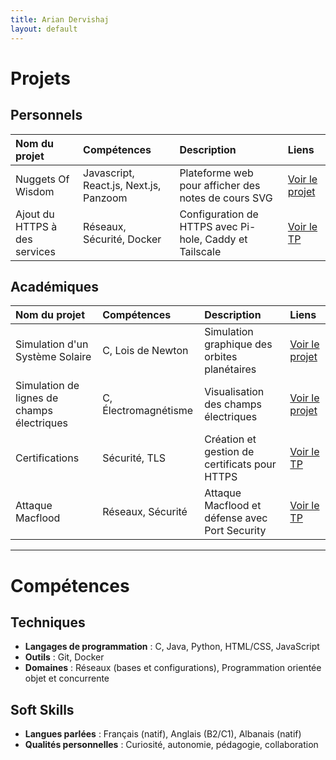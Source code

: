 ```yaml
---
title: Arian Dervishaj
layout: default
---
```


# Projets

## Personnels

| Nom du projet                 | Compétences                            | Description                                             | Liens                                            |
|:------------------------------|:---------------------------------------|:--------------------------------------------------------|:-------------------------------------------------|
| Nuggets Of Wisdom             | Javascript, React.js, Next.js, Panzoom | Plateforme web pour afficher des notes de cours SVG     | [Voir le projet](./projets/nuggets-of-wisdom.md) |
| Ajout du HTTPS à des services | Réseaux, Sécurité, Docker              | Configuration de HTTPS avec Pi-hole, Caddy et Tailscale | [Voir le TP](./projets/https-services.md)        |

## Académiques

| Nom du projet                              | Compétences          | Description                                    | Liens                                          |
|:-------------------------------------------|:---------------------|:-----------------------------------------------|:-----------------------------------------------|
| Simulation d'un Système Solaire            | C, Lois de Newton    | Simulation graphique des orbites planétaires   | [Voir le projet](./projets/systeme-solaire.md) |
| Simulation de lignes de champs électriques | C, Électromagnétisme | Visualisation des champs électriques           | [Voir le projet](./projets/ligne-de-champs.md) |
| Certifications                             | Sécurité, TLS        | Création et gestion de certificats pour HTTPS  | [Voir le TP](./labos/cert.md)                  |
| Attaque Macflood                           | Réseaux, Sécurité    | Attaque Macflood et défense avec Port Security | [Voir le TP](./labos/macflood.md)              |

---

# Compétences

## Techniques

- **Langages de programmation** : C, Java, Python, HTML/CSS, JavaScript
- **Outils** : Git, Docker
- **Domaines** : Réseaux (bases et configurations), Programmation orientée objet et concurrente

## Soft Skills

- **Langues parlées** : Français (natif), Anglais (B2/C1), Albanais (natif)
- **Qualités personnelles** : Curiosité, autonomie, pédagogie, collaboration
